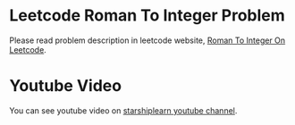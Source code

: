 # Leetcode Roman To Integer Problem
Please read problem description in leetcode website, [Roman To Integer On Leetcode](https://leetcode.com/problems/roman-to-integer/description/).

# Youtube Video
You can see youtube video on [starshiplearn youtube channel](https://youtu.be/t2_iOjr5qa0).